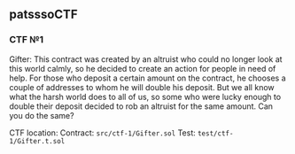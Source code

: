 ## patsssoCTF

### CTF №1
Gifter:
    This contract was created by an altruist who could no longer look at this world calmly,
    so he decided to create an action for people in need of help.
    For those who deposit a certain amount on the contract,
    he chooses a couple of addresses to whom he will double his deposit.
    But we all know what the harsh world does to all of us,
    so some who were lucky enough to double their deposit decided to rob an altruist for the same amount.
    Can you do the same?

CTF location: 
    Contract: `src/ctf-1/Gifter.sol`
    Test: `test/ctf-1/Gifter.t.sol`
